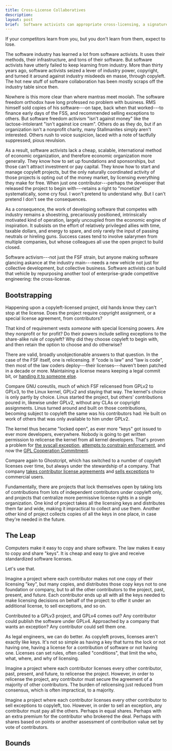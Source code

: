 ```yaml
---
title: Cross-License Collaboratives
description:
layout: post
brief:  Software activists can appropriate cross-licensing, a signature competitive weapon of software enterprise, to build cheap, flexible, international means of economic self-organization.
---
```


If your competitors learn from you, but you don't learn from them, expect to lose.

The software industry has learned a lot from software activists.  It uses their methods, their infrastructure, and tons of their software.  But software activists have utterly failed to keep learning from industry.  More than thirty years ago, software activists seized a lever of industry power, copyright, and turned it around against industry misdeeds en masse, through copyleft.  The hot new stuff of software collaboration has been mostly scraps off the industry table since then.

Nowhere is this more clear than where mantras meet moolah.  The software freedom orthodox have long professed no problem with business.  RMS himself sold copies of his software---on tape, back when that worked---to finance early days of the FSS, and recommended selling exceptions to others.  But software freedom activism "isn't against money" like the lactose-intolerant "isn't against ice cream".  Others do as they do, but if an organization isn't a nonprofit charity, many Stallmanites simply aren't interested.  Others rush to voice suspicion, laced with a note of tactfully suppressed, pious revulsion.

As a result, software activists lack a cheap, scalable, international method of economic organization, and therefore economic organization more generally.  They know how to set up foundations and sponsorships, but those can't attract investment or pay capital.  They know how to start and manage copyleft projects, but the only naturally coordinated activity of those projects is opting out of the money market, by licensing everything they make for free.  When just one contributor---perhaps the developer that released the project to begin with---retains a right to "monetize" systematically, some cry foul.  I won't pretend to understand why.  But I can't pretend I don't see the consequences.

As a consequence, the work of developing software that competes with industry remains a shoestring, precariously positioned, intrinsically motivated kind of operation, largely uncoupled from the economic engine of inspiration.  It subsists on the effort of relatively privileged allies with time, taxable dollars, and energy to spare, and only rarely the input of passing neutrals or hireling guns.  Success cases tend to involve salarymen from multiple companies, but whose colleagues all use the open project to build closed.

Software activism---not just the FSF strain, but anyone making software glancing askance at the industry main---needs a new vehicle not just for collective development, but collective business.  Software activists can build that vehicle by repurposing another tool of enterprise-grade competitive engineering: the cross-license.

## Bootstrapping

Happening upon a copyleft-licensed project, old hands know they can't stop at the license.  Does the project require copyright assignment, or a special license agreement, from contributors?

That kind of requirement vests _someone_ with special licensing powers.  Are they nonprofit or for profit?  Do their powers include selling exceptions to the share-alike rule of copyleft?  Why did they choose copyleft to begin with, and then retain the option to choose and do otherwise?

There are valid, broadly unobjectionable answers to that question.  In the case of the FSF itself, one is relicensing.  If "code is law" and "law is code", then most of the law coders deploy---their licenses---haven't been patched in a decade or more.  Maintaining a license means keeping a legal commit bit, or [handing it to someone else](https://www.fsf.org/blogs/rms/rms-article-for-claritys-sake-please-dont-say-licensed-under-gnu-gpl-2).

Compare GNU coreutils, much of which FSF relicensed from GPLv2 to GPLv3, to the Linux kernel, GPLv2 and staying that way.  The kernel's choice is only partly by choice.  Linus started the project, but others' contributions poured in, likewise under GPLv2, without any CLAs or copyright assignments.  Linus turned around and built on those contributions, becoming subject to copyleft the same was his contributors had:  He built on work of others that was only available to him under GPLv2.

The kernel thus became "locked open", as ever more "keys" got issued to ever more developers, everywhere.  Nobody is going to get written permission to relicense the kernel from all kernel developers.  That's proven a problem for [the syscall exception](https://spdx.org/licenses/Linux-syscall-note.html), [attempts to constrain enforcement](https://www.fsf.org/licensing/enforcement-principles), and now the [GPL Cooperation Commitment](https://gplcc.github.io/gplcc/).

Compare again to Ghostcript, which has switched to a number of copyleft licenses over time, but always under the stewardship of a company.  That company [takes contributor license agreements](https://www.ghostscript.com/images/Artifex%20Contributor%20License%20Agreement%202017.pdf) and [sells exceptions](https://www.ghostscript.com/license.html) to commercial users.

Fundamentally, there are projects that lock themselves open by taking lots of contributions from lots of independent contributors under copyleft only, and projects that centralize more permissive license rights in a single organization.  One kind of project takes all the licensing keys and distributes them far and wide, making it impractical to collect and use them.  Another other kind of project collects copies of all the keys in one place, in case they're needed in the future.

## The Leap

Computers make it easy to copy and share software.  The law makes it easy to copy and share "keys".  It is cheap and easy to give and receive standardized software licenses.

Let's use that.

Imagine a project where each contributor makes not one copy of their licensing "key", but many copies, and distributes those copy keys not to one foundation or company, but to all the other contributors to the project, past, present, and future.  Each contributor ends up all with all the keys needed to make licensing decisions on behalf of the project: to offer it under an additional license, to sell exceptions, and so on.

Contributed to a GPLv3 project, and GPLv4 comes out?  Any contributor could publish the software under GPLv4.  Approached by a company that wants an exception?  Any contributor could sell them one.

As legal engineers, we can do better.  As copyleft proves, licenses aren't exactly like keys.  It's not so simple as having a key that turns the lock or not having one, having a license for a contribution of software or not having one.  Licenses can set rules, often called "conditions", that limit the who, what, where, and why of licensing.

Imagine a project where each contributor licenses every other contributor, past, present, and future, to relicense the project.  However, in order to relicense the project, any contributor must secure the agreement of a majority of other contributors.  The burden of relicensing just reduced from consensus, which is often impractical, to a majority.

Imagine a project where each contributor licenses every other contributor to sell exceptions to copyleft, too.  However, in order to sell an exception, any contributor must pay all the others.  Perhaps in equal shares.  Perhaps with an extra premium for the contributor who brokered the deal.  Perhaps with shares based on points or another assessment of contribution value set by vote of contributors.

## Bounds

<!--

Conditions:
- inputs are licenses
- outputs are licenses
- return loop may be licenses, money, etc.

Prior Art:
- fiscal sponsorships
- series LLCs
- common-law partnerships
- tax-exempt foundations
- Singapore, Estonia, &c. entities

-->

